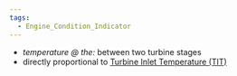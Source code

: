 ```yaml
---
tags:
  - Engine_Condition_Indicator
---
```

- *temperature @ the:* between two turbine stages
- directly proportional to [Turbine Inlet Temperature (TIT)](./Turbine%20Inlet%20Temperature%20(TIT).md)
